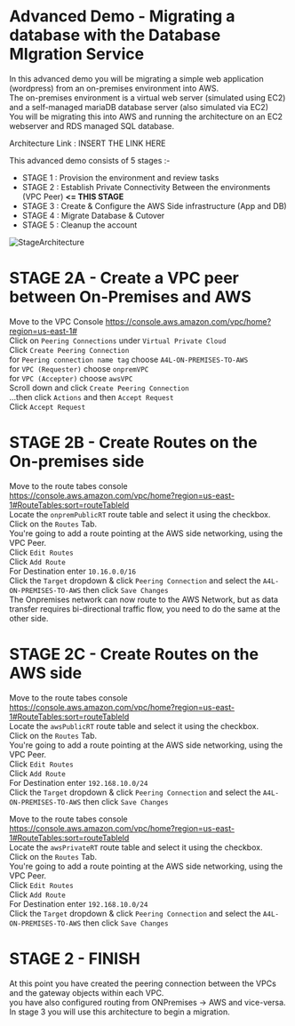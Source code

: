 # Advanced Demo - Migrating a database with the Database MIgration Service

In this advanced demo you will be migrating a simple web application (wordpress) from an on-premises environment into AWS.  
The on-premises environment is a virtual web server (simulated using EC2) and a self-managed mariaDB database server (also simulated via EC2)  
You will be migrating this into AWS and running the architecture on an EC2 webserver and RDS managed SQL database.  

Architecture Link : INSERT THE LINK HERE

This advanced demo consists of 5 stages :-

- STAGE 1 : Provision the environment and review tasks 
- STAGE 2 : Establish Private Connectivity Between the environments (VPC Peer) **<= THIS STAGE**
- STAGE 3 : Create & Configure the AWS Side infrastructure (App and DB)
- STAGE 4 : Migrate Database & Cutover
- STAGE 5 : Cleanup the account

![StageArchitecture](https://github.com/acantril/learn-cantrill-io-labs/blob/master/aws-dms-database-migration/02_LABINSTRUCTIONS/ARCHITECTURE-STAGE2.png)

# STAGE 2A - Create a VPC peer between On-Premises and AWS

Move to the VPC Console https://console.aws.amazon.com/vpc/home?region=us-east-1#  
Click on `Peering Connections` under `Virtual Private Cloud`  
Click `Create Peering Connection`  
for `Peering connection name tag` choose `A4L-ON-PREMISES-TO-AWS`  
for `VPC (Requester)` choose `onpremVPC`  
for `VPC (Accepter)` choose `awsVPC`  
Scroll down and click `Create Peering Connection`  
...then click `Actions` and then `Accept Request`  
Click `Accept Request`  
 

# STAGE 2B - Create Routes on the On-premises side
Move to the route tabes console https://console.aws.amazon.com/vpc/home?region=us-east-1#RouteTables:sort=routeTableId  
Locate the `onpremPublicRT` route table and select it using the checkbox.  
Click on the `Routes` Tab.  
You're going to add a route pointing at the AWS side networking, using the VPC Peer.  
Click `Edit Routes`  
Click `Add Route`  
For Destination enter `10.16.0.0/16`  
Click the `Target` dropdown & click `Peering Connection` and select the `A4L-ON-PREMISES-TO-AWS` then click `Save Changes`  
The Onpremises network can now route to the AWS Network, but as data transfer requires bi-directional traffic flow, you need to do the same at the other side.


# STAGE 2C - Create Routes on the AWS side
Move to the route tabes console https://console.aws.amazon.com/vpc/home?region=us-east-1#RouteTables:sort=routeTableId  
Locate the `awsPublicRT` route table and select it using the checkbox.  
Click on the `Routes` Tab.  
You're going to add a route pointing at the AWS side networking, using the VPC Peer.  
Click `Edit Routes`  
Click `Add Route`  
For Destination enter `192.168.10.0/24`  
Click the `Target` dropdown & click `Peering Connection` and select the `A4L-ON-PREMISES-TO-AWS` then click `Save Changes`  

Move to the route tabes console https://console.aws.amazon.com/vpc/home?region=us-east-1#RouteTables:sort=routeTableId  
Locate the `awsPrivateRT` route table and select it using the checkbox.  
Click on the `Routes` Tab.  
You're going to add a route pointing at the AWS side networking, using the VPC Peer.  
Click `Edit Routes`  
Click `Add Route`  
For Destination enter `192.168.10.0/24`  
Click the `Target` dropdown & click `Peering Connection` and select the `A4L-ON-PREMISES-TO-AWS` then click `Save Changes`  


# STAGE 2 - FINISH   

At this point you have created the peering connection between the VPCs and the gateway objects within each VPC.  
you have also configured routing from ONPremises -> AWS and vice-versa.  
In stage 3 you will use this architecture to begin a migration.  

